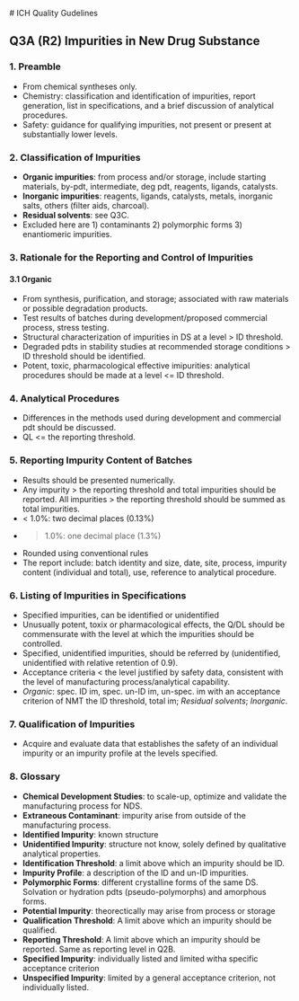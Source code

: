 # ICH Quality Gudelines
## Q3A (R2) Impurities in New Drug Substance
### 1. Preamble
* From chemical syntheses only.
* Chemistry: classification and identification of impurities, report generation, list in specifications, and a brief discussion of analytical procedures.
* Safety: guidance for qualifying impurities, not present or present at substantially lower levels.
### 2. Classification of Impurities
* **Organic impurities**: from process and/or storage, include starting materials, by-pdt, intermediate, deg pdt, reagents, ligands, catalysts.
* **Inorganic impurities**: reagents, ligands, catalysts, metals, inorganic salts, others (filter aids, charcoal).
* **Residual solvents**: see Q3C.
* Excluded here are 1) contaminants 2) polymorphic forms 3) enantiomeric impurities.
### 3. Rationale for the Reporting and Control of Impurities
#### 3.1 Organic
* From synthesis, purification, and storage; associated with raw materials or possible degradation products.
* Test results of batches during development/proposed commercial process, stress testing.
* Structural characterization of impurities in DS at a level > ID threshold.
* Degraded pdts in stability studies at recommended storage conditions > ID threshold should be identified. 
* Potent, toxic, pharmacological effective imipurities: analytical procedures should be made at a level <= ID threshold. 
### 4. Analytical Procedures
* Differences in the methods used during development and commercial pdt should be discussed.
* QL <= the reporting threshold.
### 5. Reporting Impurity Content of Batches
* Results should be presented numerically.
* Any impurity > the reporting threshold and total impurities should be reported. All impurities > the reporting threshold should be summed as total impurities. 
* < 1.0%: two decimal places (0.13%)
* > 1.0%: one decimal place (1.3%)
* Rounded using conventional rules
* The report include: batch identity and size, date, site, process, impurity content (individual and total), use, reference to analytical procedure.
### 6. Listing of Impurities in Specifications
* Specified impurities, can be identified or unidentified
* Unusually potent, toxix or pharmacological effects, the Q/DL should be commensurate with the level at which the impurities should be controlled. 
* Specified, unidentified impurities, should be referred by (unidentified, unidentified with relative retention of 0.9).
* Acceptance criteria < the level justified by safety data, consistent with the level of manufacturing process/analytical capability.
* _Organic_: spec. ID im, spec. un-ID im, un-spec. im with an acceptance criterion of NMT the ID threshold, total im; _Residual solvents_; _Inorganic_.
### 7. Qualification of Impurities
* Acquire and evaluate data that establishes the safety of an individual impurity or an impurity profile at the levels specified.
### 8. Glossary
* **Chemical Development Studies**: to scale-up, optimize and validate the manufacturing process for NDS.
* **Extraneous Contaminant**: impurity arise from outside of the manufacturing process.
* **Identified Impurity**: known structure
* **Unidentified Impurity**: structure not know, solely defined by qualitative analytical properties.
* **Identification Threshold**: a limit above which an impurity should be ID.
* **Impurity Profile**: a description of the ID and un-ID impurities.
* **Polymorphic Forms**: different crystalline forms of the same DS. Solvation or hydration pdts (pseudo-polymorphs) and amorphous forms.
* **Potential Impurity**: theorectically may arise from process or storage
* **Qualification Threshold**: A limit above which an impurity should be qualified. 
* **Reporting Threshold**: A limit above which an impurity should be reported. Same as reporting level in Q2B. 
* **Specified Impurity**: individually listed and limited witha specific acceptance criterion
* **Unspecified Impurity**: limited by a general acceptance criterion, not individually listed. 
